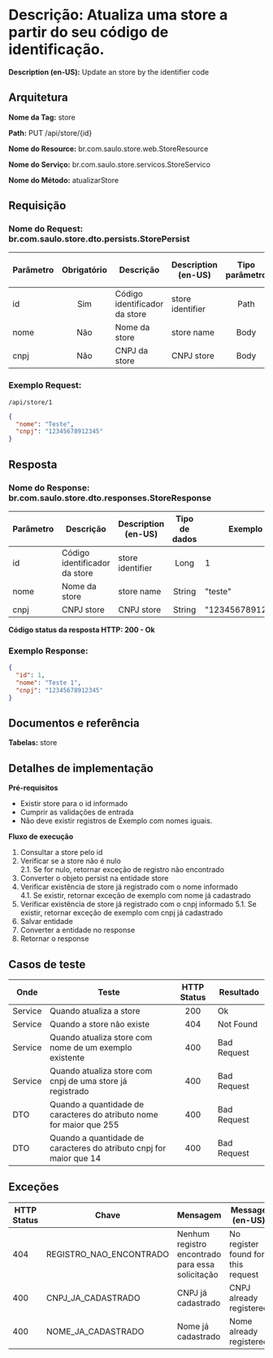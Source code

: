 # **Descrição:** Atualiza uma store a partir do seu código de identificação.

**Description (en-US):** Update an store by the identifier code

## **Arquitetura**

**Nome da Tag:** store

**Path:** PUT /api/store/{id}

**Nome do Resource:** br.com.saulo.store.web.StoreResource

**Nome do Serviço:** br.com.saulo.store.servicos.StoreServico

**Nome do Método:** atualizarStore

## **Requisição**

### **Nome do Request:** br.com.saulo.store.dto.persists.StorePersist

|Parâmetro | Obrigatório | Descrição | Description (en-US) | Tipo parâmetro | Tipo de dados | Exemplo | Validador |
|---|:---:|---|---|:---:|:---:|---|---|
| id | Sim | Código identificador da store | store identifier | Path | Long  | 1 |
| nome | Não | Nome da store | store name | Body | String | "teste" | Máximo: 255 |
| cnpj | Não | CNPJ da store | CNPJ store | Body | String | "12345678912345" | Máximo: 14 |


### **Exemplo Request:**
```
/api/store/1
```
```json
{
  "nome": "Teste",
  "cnpj": "12345678912345"
}
```

## **Resposta**

### **Nome do Response:** br.com.saulo.store.dto.responses.StoreResponse

|Parâmetro | Descrição | Description (en-US) | Tipo de dados | Exemplo |
|---|---|---|:---:|---|
| id | Código identificador da store | store identifier | Long | 1 | 
| nome | Nome da store | store name | String | "teste" | 
| cnpj | CNPJ store | CNPJ store | String | "12345678912345" |

**Código status da resposta HTTP: 200 - Ok**

### **Exemplo Response:**
```json
{
  "id": 1,
  "nome": "Teste 1",
  "cnpj": "12345678912345"
}
```

## **Documentos e referência**

**Tabelas:** store

## **Detalhes de implementação**

**Pré-requisitos**
* Existir store para o id informado
* Cumprir as validações de entrada
* Não deve existir registros de Exemplo com nomes iguais.

**Fluxo de execução**

1. Consultar a store pelo id
2. Verificar se a store não é nulo  
2.1. Se for nulo, retornar exceção de registro não encontrado  
3. Converter o objeto persist na entidade store
4. Verificar existência de store já registrado com o nome informado  
4.1. Se existir, retornar exceção de exemplo com nome já cadastrado 
5. Verificar existência de store já registrado com o cnpj informado 
5.1. Se existir, retornar exceção de exemplo com cnpj já cadastrado  
5. Salvar entidade
6. Converter a entidade no response
7. Retornar o response

## **Casos de teste**

| Onde | Teste | HTTP Status | Resultado |
| --- | --- | :---: | --- |
| Service | Quando atualiza a store | 200 | Ok |
| Service | Quando a store não existe | 404 | Not Found |
| Service | Quando atualiza store com nome de um exemplo existente | 400 | Bad Request |
| Service | Quando atualiza store com cnpj de uma store já registrado | 400 | Bad Request |
| DTO | Quando a quantidade de caracteres do atributo nome for maior que 255 |  400 | Bad Request |
| DTO | Quando a quantidade de caracteres do atributo cnpj for maior que 14 |  400 | Bad Request |

## **Exceções**

| HTTP Status | Chave | Mensagem | Message (en-US) |
|---|---|---|---|
| 404 | REGISTRO_NAO_ENCONTRADO | Nenhum registro encontrado para essa solicitação | No register found for this request |
| 400 | CNPJ_JA_CADASTRADO | CNPJ já cadastrado | CNPJ already registered |
| 400 | NOME_JA_CADASTRADO | Nome já cadastrado | Nome already registered |